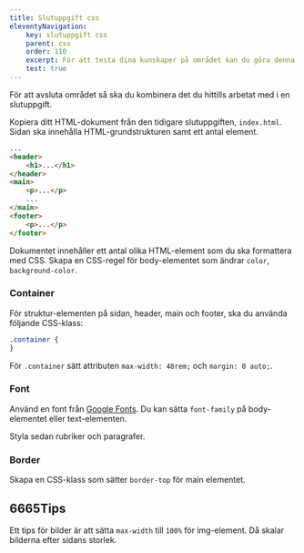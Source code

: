 ```yaml
---
title: Slutuppgift css
eleventyNavigation:
    key: slutuppgift css
    parent: css
    order: 110
    excerpt: För att testa dina kunskaper på området kan du göra denna slutuppgift.
    test: true
---
```


För att avsluta området så ska du kombinera det du hittills arbetat med i en slutuppgift.


Kopiera ditt HTML-dokument från den tidigare slutuppgiften, `index.html`. Sidan ska innehålla HTML-grundstrukturen samt ett antal element.

```html
...
<header>
    <h1>...</h1>
</header>
<main>
    <p>...</p>
    ...
</main>
<footer>
    <p>...</p>
</footer>
```

Dokumentet innehåller ett antal olika HTML-element som du ska formattera med CSS.
Skapa en CSS-regel för body-elementet som ändrar `color`, `background-color`.

### Container

För struktur-elementen på sidan, header, main och footer, ska du använda följande CSS-klass:

```css
.container {
}
```

För `.container` sätt attributen `max-width: 48rem;` och `margin: 0 auto;`.

### Font

Använd en font från [Google Fonts](https://fonts.google.com/).
Du kan sätta `font-family` på body-elementet eller text-elementen.

Styla sedan rubriker och paragrafer.

### Border

Skapa en CSS-klass som sätter `border-top` för main elementet.

## 6665Tips

Ett tips för bilder är att sätta `max-width` till `100%` för img-element. Då skalar bilderna efter sidans storlek.
